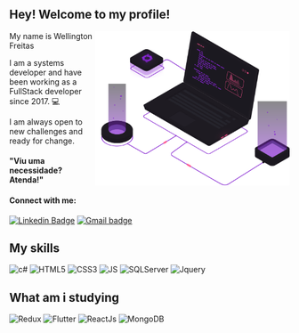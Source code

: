 ## Hey! Welcome to my profile!

<img align="right" src="https://raw.githubusercontent.com/WellingtonFreitas/WellingtonFreitas/344ce2c581a1c70020cc17a4f0c1b3f941eb7468/image/home-hero-illustration.svg" width="350"/>
My name is Wellington Freitas

I am a systems developer and have been working as a FullStack developer since 2017. 💻

I am always open to new challenges and ready for change.

####  "Viu uma necessidade? Atenda!"

#### Connect with me:
[![Linkedin Badge](https://img.shields.io/badge/LinkedIn-0077B5?style=for-the-badge&logo=linkedin&logoColor=white)](https://www.linkedin.com/in/wellington-freitas-43624283/) [![Gmail badge](https://img.shields.io/badge/Gmail-D14836?style=for-the-badge&logo=gmail&logoColor=white)](mailto:wellington.m.de.freitas@gmail.com)



## My skills

<img src ="https://img.shields.io/badge/.NET-5C2D91?style=for-the-badge&logo=.net&logoColor=white" alt = "c#"  style = "max-width: 100%;"> </img>   <img src ="https://img.shields.io/badge/HTML5-E34F26?style=for-the-badge&logo=html5&logoColor=white" alt = "HTML5" style = "max-width: 100%;"> </img>   <img src ="https://img.shields.io/badge/CSS3-1572B6?style=for-the-badge&logo=css3&logoColor=white" alt = "CSS3"  style = "max-width: 100%;"> </img>    <img src ="https://img.shields.io/badge/JavaScript-F7DF1E?style=for-the-badge&logo=javascript&logoColor=black" alt = "JS" style = "max-width: 100%;">   </img>   <img src ="https://img.shields.io/badge/SQL_Server-CC2927?style=for-the-badge&logo=microsoft-sql-server&logoColor=white" alt = "SQLServer" style = "max-width: 100%;"> </img>    <img src ="https://img.shields.io/badge/jQuery-0769AD?style=for-the-badge&logo=jquery&logoColor=white" alt = "Jquery" style = "max-width: 100%;"> </img>

## What am i studying
 <img src ="https://img.shields.io/badge/Dart-0175C2?style=for-the-badge&logo=dart&logoColor=white" alt = "Redux"  style = "max-width: 100%;"> </img> </img>   <img src ="https://img.shields.io/badge/Flutter-02569B?style=for-the-badge&logo=flutter&logoColor=white" alt = "Flutter" style = "max-width: 100%;"> </img>  <img src ="https://img.shields.io/badge/React-20232A?style=for-the-badge&logo=react&logoColor=61DAFB" alt = "ReactJs" style = "max-width: 100%;"> </img>   <img src ="https://img.shields.io/badge/MongoDB-4EA94B?style=for-the-badge&logo=mongodb&logoColor=white" alt = "MongoDB" style = "max-width: 100%;"> </img> 

